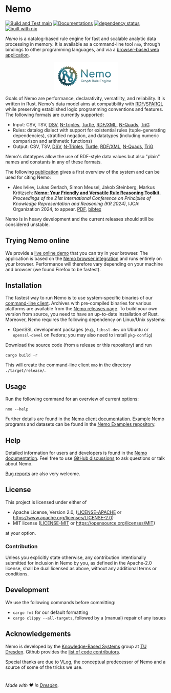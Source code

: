 # Nemo

[![Build and Test main](https://img.shields.io/github/actions/workflow/status/knowsys/nemo/build.yml?branch=main&label=build)](https://github.com/knowsys/nemo/actions/workflows/build.yml)
[![Documentations](https://img.shields.io/github/actions/workflow/status/knowsys/nemo/build.yml?branch=main&label=documentation)](https://knowsys.github.io/nemo-doc)
[![dependency status](https://deps.rs/repo/github/knowsys/nemo/status.svg)](https://deps.rs/repo/github/knowsys/nemo)
[![built with nix](https://img.shields.io/static/v1?logo=nixos&logoColor=white&label=&message=Built%20with%20Nix&color=41439a)](https://builtwithnix.org)

*Nemo* is a datalog-based rule engine for fast and scalable analytic data processing in memory. It is available as a command-line tool ```nmo```,  through bindings to other programming languages, and via a [browser-based web application](https://tools.iccl.inf.tu-dresden.de/nemo/).

<p align="center">
  <picture>
    <source media="(prefers-color-scheme: dark)" srcset="https://raw.githubusercontent.com/knowsys/nemo-doc/main/logo/build/with-text/nemo-logo-white.svg">
    <img width="40%" alt="Nemo logo" src="https://raw.githubusercontent.com/knowsys/nemo-doc/main/logo/build/with-text/nemo-logo-rusty.svg">
  </picture>
</p>

Goals of Nemo are performance, declarativity, versatility, and reliability. It is written in Rust. Nemo's data model aims at compatibility with [RDF](https://www.w3.org/TR/rdf11-concepts/)/[SPARQL](https://www.w3.org/TR/sparql11-overview/) while preserving established logic programming conventions and features. The following formats are currently supported:
- Input: CSV, TSV, [DSV](https://en.wikipedia.org/wiki/Delimiter-separated_values), [N-Triples](https://www.w3.org/TR/n-triples/), [Turtle](https://www.w3.org/TR/turtle/), [RDF/XML](https://www.w3.org/TR/rdf-syntax-grammar/), [N-Quads](https://www.w3.org/TR/n-quads/), [TriG](https://www.w3.org/TR/trig/)
- Rules: datalog dialect with support for existential rules (tuple-generating dependencies), stratified negation, and datatypes (including numeric comparison and arithmetic functions)
- Output: CSV, TSV, [DSV](https://en.wikipedia.org/wiki/Delimiter-separated_values), [N-Triples](https://www.w3.org/TR/n-triples/), [Turtle](https://www.w3.org/TR/turtle/), [RDF/XML](https://www.w3.org/TR/rdf-syntax-grammar/), [N-Quads](https://www.w3.org/TR/n-quads/), [TriG](https://www.w3.org/TR/trig/)

Nemo's datatypes allow the use of RDF-style data values but also "plain" names and constants in any of these formats.

The following [publication](https://github.com/knowsys/nemo/wiki/Publications) gives a first overview of the system and can be used for citing Nemo:

* Alex Ivliev, Lukas Gerlach, Simon Meusel, Jakob Steinberg, Markus Krötzsch: **[Nemo: Your Friendly and Versatile Rule Reasoning Toolkit](https://iccl.inf.tu-dresden.de/web/Inproceedings3390).** _Proceedings of the 21st International Conference on Principles of Knowledge Representation and Reasoning (KR 2024)_, IJCAI Organization 2024, to appear. <a href="https://iccl.inf.tu-dresden.de/w/images/f/fb/KR-2024-CR.pdf">PDF</a>, <a href="https://iccl.inf.tu-dresden.de/web/Inproceedings3390">bibtex</a>

Nemo is in heavy development and the current releases should still be considered unstable.

## Trying Nemo online

We provide a [live online demo](https://tools.iccl.inf.tu-dresden.de/nemo/) that you can try in your browser.
The application is based on the [Nemo browser integration](https://github.com/knowsys/nemo/wiki/Browser-integration) and runs entirely
on your browser. Performance will therefore vary depending on your machine and browser (we found Firefox to be fastest).

## Installation

The fastest way to run Nemo is to use system-specific binaries of our [command-line client](https://github.com/knowsys/nemo/wiki/Nemo-client).
Archives with pre-compiled binaries for various platforms are available from the
[Nemo releases page](https://github.com/knowsys/nemo/releases).
To build your own version from source, you need to have an up-to-date installation of Rust.
Moreover, Nemo requires the following dependency on Linux/Unix systems:
- OpenSSL development packages (e.g., `libssl-dev` on Ubuntu or `openssl-devel` on Fedora; you may also need to install `pkg-config`)

Download the source code (from a release or this repository) and run

 `cargo build -r`

This will create the command-line client `nmo` in the directory `./target/release/`.

## Usage

Run the following command for an overview of current options:

`nmo --help`

Further details are found in the [Nemo client documentation](https://knowsys.github.io/nemo-doc/guides/cli/).
Example Nemo programs and datasets can be found in the [Nemo Examples repository](https://github.com/knowsys/nemo-examples).

## Help

Detailed information for users and developers is found in the [Nemo documentation](https://knowsys.github.io/nemo-doc/).
Feel free to use [GitHub discussions](https://github.com/knowsys/nemo/discussions) to ask questions or talk about Nemo.

[Bug reports](https://github.com/knowsys/nemo/issues) are also very welcome.

## License

This project is licensed under either of

- Apache License, Version 2.0, ([LICENSE-APACHE](LICENSE-APACHE) or
  https://www.apache.org/licenses/LICENSE-2.0)
- MIT license ([LICENSE-MIT](LICENSE-MIT) or
  https://opensource.org/licenses/MIT)

at your option.

### Contribution

Unless you explicitly state otherwise, any contribution intentionally submitted for inclusion in Nemo by you, as defined in the Apache-2.0 license, shall be dual licensed as above, without any additional terms or conditions.

## Development

We use the following commands before committing:
- `cargo fmt` for our default formatting 
- `cargo clippy --all-targets`, followed by a (manual) repair of any issues

## Acknowledgements

Nemo is developed by the [Knowledge-Based Systems](https://kbs.inf.tu-dresden.de/) group at [TU Dresden](https://tu-dresden.de). Github provides the [list of code contributors](https://github.com/knowsys/nemo/graphs/contributors).

Special thanks are due to [VLog](https://github.com/karmaresearch/vlog), the conceptual predecessor of Nemo and a source of some of the tricks we use.

#

*Made with ❤️ in [Dresden](https://www.dresden.de).*
